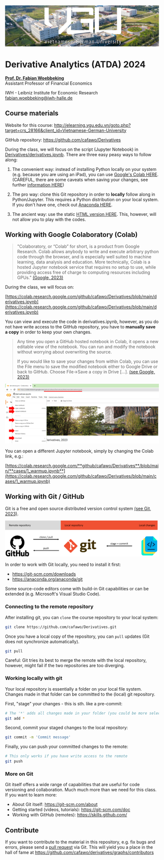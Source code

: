 ![image-3.png](figures/fscampus_small.png)

# Derivative Analytics (ATDA) 2024

[**Prof. Dr. Fabian Woebbeking**](https://woebbeking.info/)</br>
Assistant Professor of Financial Economics

IWH - Leibniz Institute for Economic Research</br>
fabian.woebbeking@iwh-halle.de


## Course materials

Website for this course: http://elearning.vgu.edu.vn/goto.php?target=crs_28166&client_id=Vietnamese-German-University

GitHub repository: https://github.com/cafawo/Derivatives

During the class, we will focus on the script (Jupyter Notebook) in [Derivatives/derivatives.ipynb](https://github.com/cafawo/Derivatives/blob/main/derivatives.ipynb). There are three easy peasy ways to follow along:

1. The convenient way: instead of installing Python locally on your system (e.g. because you are using an iPad), you can use [Google's Colab HERE](https://colab.research.google.com/github/cafawo/Derivatives/blob/main/derivatives.ipynb).  (CAREFUL, there are some caveats when saving your changes, see further  [information HERE](https://colab.research.google.com/github/googlecolab/colabtools/blob/master/notebooks/colab-github-demo.ipynb))

2. The pro way: clone this Git repository in order to **locally** follow along in Python/Jupyter. This requires a Python distribution on your local system. If you don't have one, check out [Anaconda HERE](https://www.anaconda.com/products/individual).

3. The ancient way: use the static [HTML version HERE](https://cafawo.github.io/Derivatives/derivatives.html). This, however, will not allow you to play with the codes.


## Working with Google Colaboratory (Colab)

> "Colaboratory, or “Colab” for short, is a product from Google Research. Colab allows anybody to write and execute arbitrary python code through the browser, and is especially well suited to machine learning, data analysis and education. More technically, Colab is a hosted Jupyter notebook service that requires no setup to use, while providing access free of charge to computing resources including GPUs." [(Google, 2023)](https://research.google.com/colaboratory/faq.html)

During the class, we will focus on: 

[https://colab.research.google.com/github/cafawo/Derivatives/blob/main/derivatives.ipynb](https://colab.research.google.com/github/cafawo/Derivatives/blob/main/derivatives.ipynb)

You can view and execute the code in derivatives.ipynb, however, as you do not have write access to the GitHub repository, you have to **manually save a copy** in order to keep your own changes.

> Any time you open a GitHub hosted notebook in Colab, it opens a new editable view of the notebook. You can run and modify the notebook without worrying about overwriting the source.
>
> If you would like to save your changes from within Colab, you can use the File menu to save the modified notebook either to Google Drive or back to GitHub. Choose File→Save a copy in Drive [...].
> [(see Google, 2023)](https://colab.research.google.com/github/googlecolab/colabtools/blob/master/notebooks/colab-github-demo.ipynb#scrollTo=8J3NBxtZpPcK)


![image-3.png](figures/colab.png)

You can open a different Jupyter notebook, simply by changing the Colab link, e.g.:

[https://colab.research.google.com/**github/cafawo/Derivatives**/blob/main/**cases/1_warmup.ipynb**](https://colab.research.google.com/github/cafawo/Derivatives/blob/main/cases/1_warmup.ipynb)


## Working with Git / GitHub

Git is a free and open source distributed version control system [(see Git, 2023)](https://git-scm.com/).

![image-3.png](figures/git.png)

In order to work with Git locally, you need to install it first: 
* https://git-scm.com/downloads
* https://anaconda.org/anaconda/git

Some source-code editors come with build-in Git capabilities or can be extended (e.g. Microsoft's Visual Studio Code). 

### Connecting to the remote repository

After installing git, you can `clone` the course repository to your local system:

```Bash
git clone https://github.com/cafawo/Derivatives.git
```

Once you have a local copy of the repository, you can `pull` updates (Git does not synchronize automatically). 

```Bash
git pull
```

Careful: Git tries its best to merge the remote with the local repository, however, might fail if the two repositories are too diverging.

### Working locally with git

Your local repository is essentially a folder on your local file system. Changes made in that folder can be committed to the (local) git repository. 

First, "stage" your changes - this is sth. like a pre-commit:

```Bash
# The '*' adds all changes made in your folder (you could be more selective)
git add *
```

Second, commit your staged changes to the local repository:
```Bash
git commit -m 'Commit message'
```

Finally, you can push your committed changes to the remote:
```Bash
# This only works if you have write access to the remote
git push
```

### More on Git

Git itself offers a wide range of capabilities that are useful for code versioning and collaboration. Much much more than we need for this class. If you want to learn more:
* About Git itself: https://git-scm.com/about
* Getting started (videos, tutorials): https://git-scm.com/doc
* Working with GitHub (remotes): https://skills.github.com/



## Contribute

If you want to contribute to the material in this repository, e.g. fix bugs and errors, please send a [pull request](https://github.com/cafawo/derivatives/pulls) via Git. This will yield you a place in the hall of fame at https://github.com/cafawo/derivatives/graphs/contributors
